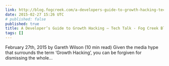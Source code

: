 ```yaml
---
link: http://blog.fogcreek.com/a-developers-guide-to-growth-hacking-tech-talk/
date: 2015-02-27 15:26 UTC
# published: false
published: true
title: A Developer’s Guide to Growth Hacking – Tech Talk - Fog Creek Blog
tags: []
---
```


February 27th, 2015 by Gareth Wilson (10 min read) Given the media hype that surrounds the term ‘Growth Hacking’, you can be forgiven for dismissing the whole…
